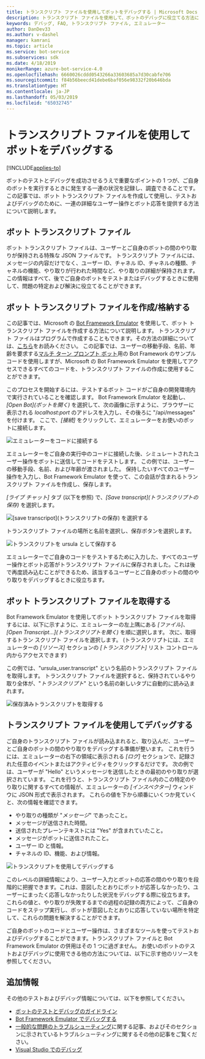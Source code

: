 ```yaml
---
title: トランスクリプト ファイルを使用してボットをデバッグする | Microsoft Docs
description: トランスクリプト ファイルを使用して、ボットのデバッグに役立てる方法について説明します。
keywords: デバッグ, FAQ, トランスクリプト ファイル, エミュレーター
author: DanDev33
ms.author: v-dashel
manager: kamrani
ms.topic: article
ms.service: bot-service
ms.subservices: sdk
ms.date: 4/18/2019
monikerRange: azure-bot-service-4.0
ms.openlocfilehash: 6660026cddd0543266a33603685a7d30cabfe706
ms.sourcegitcommit: f84b56beecd41debe6baf056e98332f20b646bda
ms.translationtype: HT
ms.contentlocale: ja-JP
ms.lasthandoff: 05/03/2019
ms.locfileid: "65032745"
---
```

# <a name="debug-your-bot-using-transcript-files"></a>トランスクリプト ファイルを使用してボットをデバッグする

[!INCLUDE[applies-to](../includes/applies-to.md)]

ボットのテストとデバッグを成功させるうえで重要なポイントの 1 つが、ご自身のボットを実行するときに発生する一連の状況を記録し、調査できることです。 この記事では、ボット トランスクリプト ファイルを作成して使用し、テストおよびデバッグのために、一連の詳細なユーザー操作とボット応答を提供する方法について説明します。

## <a name="the-bot-transcript-file"></a>ボット トランスクリプト ファイル
ボット トランスクリプト ファイルは、ユーザーとご自身のボットの間のやり取りが保持される特殊な JSON ファイルです。 トランスクリプト ファイルには、メッセージの内容だけでなく、ユーザー ID、チャネル ID、チャネルの種類、チャネルの機能、やり取りが行われた時間など、やり取りの詳細が保持されます。この情報はすべて、後でご自身のボットをテストまたはデバッグするときに使用して、問題の特定および解決に役立てることができます。 

## <a name="creatingstoring-a-bot-transcript-file"></a>ボット トランスクリプト ファイルを作成/格納する
この記事では、Microsoft の [Bot Framework Emulator](https://github.com/Microsoft/BotFramework-Emulator) を使用して、ボット トランスクリプト ファイルを作成する方法について説明します。 トランスクリプト ファイルはプログラムで作成することもできます。その方法の詳細については、[こちら](./bot-builder-howto-v4-storage.md#blob-transcript-storage)をお読みください。 この記事では、ユーザーの移動手段、名前、年齢を要求する[マルチ ターン プロンプト ボット](https://aka.ms/cs-multi-prompts-sample)用の Bot Framework のサンプル コードを使用しますが、Microsoft の Bot Framework Emulator を使用してアクセスできるすべてのコードを、トランスクリプト ファイルの作成に使用することができます。

このプロセスを開始するには、テストするボット コードがご自身の開発環境内で実行されていることを確認します。 Bot Framework Emulator を起動し、_[Open Bot]\(ボットを開く\)_ を選択して、次の画像に示すように、ブラウザーに表示される _localhost:port_ のアドレスを入力し、その後ろに "/api/messages" を付けます。 ここで、_[接続]_ をクリックして、エミュレーターをお使いのボットに接続します。

![エミュレーターをコードに接続する](./media/emulator_open_bot_configuration.png)

エミュレーターをご自身の実行中のコードに接続した後、シミュレートされたユーザー操作をボットに送信してコードをテストします。 この例では、ユーザーの移動手段、名前、および年齢が渡されました。 保持したいすべてのユーザー操作を入力し、Bot Framework Emulator を使って、この会話が含まれるトランスクリプト ファイルを作成し、保存します。 

_[ライブ チャット]_ タブ (以下を参照) で、_[Save transcript]\(トランスクリプトの保存\)_ を選択します。 

![[save transcripot]\(トランスクリプトの保存\) を選択する](./media/emulator_transcript_save.png)

トランスクリプト ファイルの場所と名前を選択し、保存ボタンを選択します。

![トランスクリプトを ursula として保存する](./media/emulator_transcript_saveas_ursula.png)

エミュレーターでご自身のコードをテストするために入力した、すべてのユーザー操作とボット応答がトランスクリプト ファイルに保存されました。これは後で再度読み込むことができるため、該当するユーザーとご自身のボットの間のやり取りをデバッグするときに役立ちます。

## <a name="retrieving-a-bot-transcript-file"></a>ボット トランスクリプト ファイルを取得する
Bot Framework Emulator を使用してボット トランスクリプト ファイルを取得するには、以下に示すように、エミュレーターの左上隅にある _[ファイル]_、_[Open Transcript...]\(トランスクリプトを開く\)_ を順に選択します。 次に、取得するトラン スクリプト ファイルを選択します。 (トランスクリプトには、エミュレーターの _[リソース]_ セクションの _[トランスクリプト]_ リスト コントロール内からアクセスできます) 

この例では、"ursula_user.transcript" という名前のトランスクリプト ファイルを取得します。 トランスクリプト ファイルを選択すると、保持されているやり取り全体が、"_トランスクリプト_" という名前の新しいタブに自動的に読み込まれます。

![保存済みトランスクリプトを取得する](./media/emulator_transcript_retrieve.png)

## <a name="debug-using-transcript-file"></a>トランスクリプト ファイルを使用してデバッグする
ご自身のトランスクリプト ファイルが読み込まれると、取り込んだ、ユーザーとご自身のボットの間のやり取りをデバッグする準備が整います。 これを行うには、エミュレーターの右下の領域に表示される _[ログ]_ セクションで、記録された任意のイベントまたはアクティビティをクリックするだけです。 次の例では、ユーザーが "Hello" というメッセージを送信したときの最初のやり取りが選択されています。 これを行うと、トランスクリプト ファイル内のこの特定のやり取りに関するすべての情報が、エミュレーターの _[インスペクター]_ ウィンドウに JSON 形式で表示されます。 これらの値を下から順番にいくつか見ていくと、次の情報を確認できます。
* やり取りの種類が "_メッセージ_" であったこと。
* メッセージが送信された時間。
* 送信されたプレーンテキストには "Yes" が含まれていたこと。
* メッセージがボットに送信されたこと。
* ユーザー ID と情報。
* チャネルの ID、機能、および情報。

![トランスクリプトを使用してデバッグする](./media/emulator_transcript_debug.png)

このレベルの詳細情報により、ユーザー入力とボットの応答の間のやり取りを段階的に把握できます。これは、意図したとおりにボットが応答しなかったり、ユーザーにまったく応答しなかったりした状況をデバッグする際に役立ちます。 これらの値と、やり取りが失敗するまでの過程の記録の両方によって、ご自身のコードをステップ実行し、ボットが意図したとおりに応答していない場所を特定して、これらの問題を解決することができます。

ご自身のボットのコードとユーザー操作は、さまざまなツールを使ってテストおよびデバッグすることができます。トランスクリプト ファイルと Bot Framework Emulator の併用はその 1 つに過ぎません。 お使いのボットのテストおよびデバッグに使用できる他の方法については、以下に示す他のリソースを参照してください。

## <a name="additional-information"></a>追加情報

その他のテストおよびデバッグ情報については、以下を参照してください。

* [ボットのテストとデバッグのガイドライン](./bot-builder-testing-debugging.md)
* [Bot Framework Emulator でデバッグする](../bot-service-debug-emulator.md)
* [一般的な問題のトラブルシューティング](../bot-service-troubleshoot-bot-configuration.md)に関する記事、およびそのセクションに示されているトラブルシューティングに関するその他の記事をご覧ください。
* [Visual Studio でのデバッグ](https://docs.microsoft.com/en-us/visualstudio/debugger/index)

